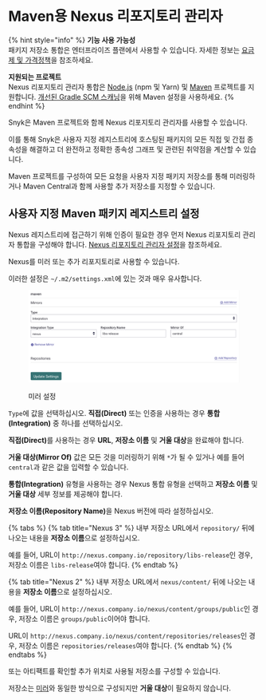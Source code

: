 # Maven용 Nexus 리포지토리 관리자

{% hint style="info" %}
**기능 사용 가능성**\
패키지 저장소 통합은 엔터프라이즈 플랜에서 사용할 수 있습니다. 자세한 정보는 [요금제 및 가격정책](https://snyk.io/plans/)을 참조하세요.

**지원되는 프로젝트**\
Nexus 리포지토리 관리자 통합은 [Node.js](../../../../supported-languages-package-managers-and-frameworks/javascript/#supported-frameworks-and-package-managers) (npm 및 Yarn) 및 [Maven](../../../../supported-languages-package-managers-and-frameworks/java-and-kotlin/#supported-frameworks-and-package-managers) 프로젝트를 지원합니다. [개선된 Gradle SCM 스캐닝](../../../../supported-languages-package-managers-and-frameworks/java-and-kotlin/git-repositories-with-maven-and-gradle.md#improved-gradle-scm-scanning-early-access)을 위해 Maven 설정을 사용하세요.
{% endhint %}

Snyk은 Maven 프로젝트와 함께 Nexus 리포지토리 관리자를 사용할 수 있습니다.

이를 통해 Snyk은 사용자 지정 레지스트리에 호스팅된 패키지의 모든 직접 및 간접 종속성을 해결하고 더 완전하고 정확한 종속성 그래프 및 관련된 취약점을 계산할 수 있습니다.

Maven 프로젝트를 구성하여 모든 요청을 사용자 지정 패키지 저장소를 통해 미러링하거나 Maven Central과 함께 사용할 추가 저장소를 지정할 수 있습니다.

## **사용자 지정 Maven 패키지 레지스트리 설정**

Nexus 레지스트리에 접근하기 위해 인증이 필요한 경우 먼저 Nexus 리포지토리 관리자 통합을 구성해야 합니다. [Nexus 리포지토리 관리자 설정](./)을 참조하세요.

Nexus를 미러 또는 추가 리포지토리로 사용할 수 있습니다.

이러한 설정은 `~/.m2/settings.xml`에 있는 것과 매우 유사합니다.

<figure><img src="../../../../.gitbook/assets/Screenshot 2022-07-15 at 15.10.52.png" alt="미러 설정"><figcaption><p>미러 설정</p></figcaption></figure>

`Type`에 값을 선택하십시오. **직접(Direct)** 또는 인증을 사용하는 경우 **통합(Integration)** 중 하나를 선택하십시오.

**직접(Direct)**&#xB97C; 사용하는 경우 **URL**, **저장소 이름** 및 **거울 대상**을 완료해야 합니다.

**거울 대상(Mirror Of)** 값은 모든 것을 미러링하기 위해 `*`가 될 수 있거나 예를 들어 `central`과 같은 값을 입력할 수 있습니다.

**통합(Integration)** 유형을 사용하는 경우 Nexus 통합 유형을 선택하고 **저장소 이름** 및 **거울 대상** 세부 정보를 제공해야 합니다.

**저장소 이름(Repository Name)**&#xC744; Nexus 버전에 따라 설정하십시오.

{% tabs %}
{% tab title="Nexus 3" %}
내부 저장소 URL에서 `repository/` 뒤에 나오는 내용을 **저장소 이름**으로 설정하십시오.

예를 들어, URL이 `http://nexus.company.io/repository/libs-release`인 경우, 저장소 이름은 `libs-release`여야 합니다.
{% endtab %}

{% tab title="Nexus 2" %}
내부 저장소 URL에서 `nexus/content/` 뒤에 나오는 내용을 **저장소 이름**으로 설정하십시오.

예를 들어, URL이 `http://nexus.company.io/nexus/content/groups/public`인 경우, 저장소 이름은 `groups/public`이어야 합니다.

URL이 `http://nexus.company.io/nexus/content/repositories/releases`인 경우, 저장소 이름은 `repositories/releases`여야 합니다.
{% endtab %}
{% endtabs %}

또는 아티팩트를 확인할 추가 위치로 사용될 저장소를 구성할 수 있습니다.

저장소는 [미러](nexus-repository-manager-for-maven.md#mirrors)와 동일한 방식으로 구성되지만 **거울 대상**이 필요하지 않습니다.
